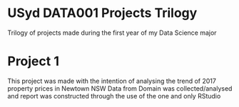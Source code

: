 # USyd DATA001 Projects Trilogy
Trilogy of projects made during the first year of my Data Science major

# **Project 1**
This project was made with the intention of analysing the trend of 2017 property prices in Newtown NSW
Data from Domain was collected/analysed and report was constructed through the use of the one and only RStudio
